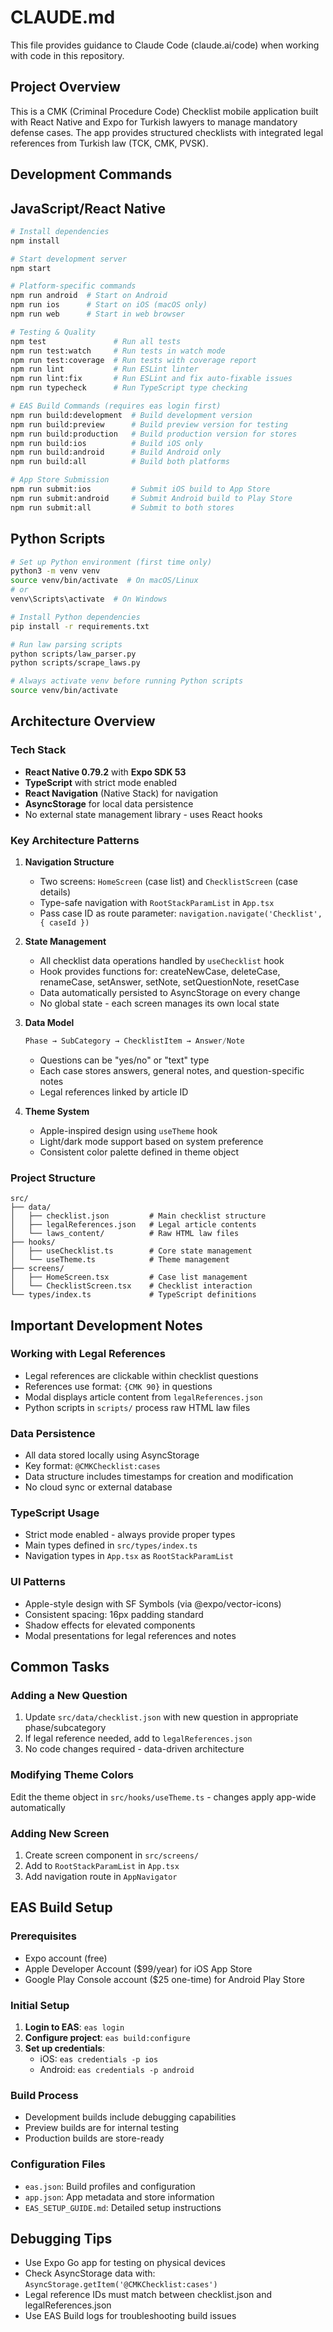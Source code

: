 # CLAUDE.md

This file provides guidance to Claude Code (claude.ai/code) when working with code in this repository.

## Project Overview

This is a CMK (Criminal Procedure Code) Checklist mobile application built with React Native and Expo for Turkish lawyers to manage mandatory defense cases. The app provides structured checklists with integrated legal references from Turkish law (TCK, CMK, PVSK).

## Development Commands

## JavaScript/React Native
```bash
# Install dependencies
npm install

# Start development server
npm start

# Platform-specific commands
npm run android  # Start on Android
npm run ios      # Start on iOS (macOS only)
npm run web      # Start in web browser

# Testing & Quality
npm test               # Run all tests
npm run test:watch     # Run tests in watch mode
npm run test:coverage  # Run tests with coverage report
npm run lint           # Run ESLint linter
npm run lint:fix       # Run ESLint and fix auto-fixable issues
npm run typecheck      # Run TypeScript type checking

# EAS Build Commands (requires eas login first)
npm run build:development  # Build development version
npm run build:preview      # Build preview version for testing
npm run build:production   # Build production version for stores
npm run build:ios          # Build iOS only
npm run build:android      # Build Android only
npm run build:all          # Build both platforms

# App Store Submission
npm run submit:ios         # Submit iOS build to App Store
npm run submit:android     # Submit Android build to Play Store
npm run submit:all         # Submit to both stores
```

## Python Scripts
```bash
# Set up Python environment (first time only)
python3 -m venv venv
source venv/bin/activate  # On macOS/Linux
# or
venv\Scripts\activate  # On Windows

# Install Python dependencies
pip install -r requirements.txt

# Run law parsing scripts
python scripts/law_parser.py
python scripts/scrape_laws.py

# Always activate venv before running Python scripts
source venv/bin/activate
```

## Architecture Overview

### Tech Stack
- **React Native 0.79.2** with **Expo SDK 53**
- **TypeScript** with strict mode enabled
- **React Navigation** (Native Stack) for navigation
- **AsyncStorage** for local data persistence
- No external state management library - uses React hooks

### Key Architecture Patterns

1. **Navigation Structure**
   - Two screens: `HomeScreen` (case list) and `ChecklistScreen` (case details)
   - Type-safe navigation with `RootStackParamList` in `App.tsx`
   - Pass case ID as route parameter: `navigation.navigate('Checklist', { caseId })`

2. **State Management**
   - All checklist data operations handled by `useChecklist` hook
   - Hook provides functions for: createNewCase, deleteCase, renameCase, setAnswer, setNote, setQuestionNote, resetCase
   - Data automatically persisted to AsyncStorage on every change
   - No global state - each screen manages its own local state

3. **Data Model**
   ```typescript
   Phase → SubCategory → ChecklistItem → Answer/Note
   ```
   - Questions can be "yes/no" or "text" type
   - Each case stores answers, general notes, and question-specific notes
   - Legal references linked by article ID

4. **Theme System**
   - Apple-inspired design using `useTheme` hook
   - Light/dark mode support based on system preference
   - Consistent color palette defined in theme object

### Project Structure

```
src/
├── data/
│   ├── checklist.json         # Main checklist structure
│   ├── legalReferences.json   # Legal article contents
│   └── laws_content/          # Raw HTML law files
├── hooks/
│   ├── useChecklist.ts        # Core state management
│   └── useTheme.ts            # Theme management
├── screens/
│   ├── HomeScreen.tsx         # Case list management
│   └── ChecklistScreen.tsx    # Checklist interaction
└── types/index.ts             # TypeScript definitions
```

## Important Development Notes

### Working with Legal References
- Legal references are clickable within checklist questions
- References use format: `{CMK 90}` in questions
- Modal displays article content from `legalReferences.json`
- Python scripts in `scripts/` process raw HTML law files

### Data Persistence
- All data stored locally using AsyncStorage
- Key format: `@CMKChecklist:cases`
- Data structure includes timestamps for creation and modification
- No cloud sync or external database

### TypeScript Usage
- Strict mode enabled - always provide proper types
- Main types defined in `src/types/index.ts`
- Navigation types in `App.tsx` as `RootStackParamList`

### UI Patterns
- Apple-style design with SF Symbols (via @expo/vector-icons)
- Consistent spacing: 16px padding standard
- Shadow effects for elevated components
- Modal presentations for legal references and notes

## Common Tasks

### Adding a New Question
1. Update `src/data/checklist.json` with new question in appropriate phase/subcategory
2. If legal reference needed, add to `legalReferences.json`
3. No code changes required - data-driven architecture

### Modifying Theme Colors
Edit the theme object in `src/hooks/useTheme.ts` - changes apply app-wide automatically

### Adding New Screen
1. Create screen component in `src/screens/`
2. Add to `RootStackParamList` in `App.tsx`
3. Add navigation route in `AppNavigator`

## EAS Build Setup

### Prerequisites
- Expo account (free)
- Apple Developer Account ($99/year) for iOS App Store
- Google Play Console account ($25 one-time) for Android Play Store

### Initial Setup
1. **Login to EAS**: `eas login`
2. **Configure project**: `eas build:configure`
3. **Set up credentials**: 
   - iOS: `eas credentials -p ios`
   - Android: `eas credentials -p android`

### Build Process
- Development builds include debugging capabilities
- Preview builds are for internal testing
- Production builds are store-ready

### Configuration Files
- `eas.json`: Build profiles and configuration
- `app.json`: App metadata and store information
- `EAS_SETUP_GUIDE.md`: Detailed setup instructions

## Debugging Tips
- Use Expo Go app for testing on physical devices
- Check AsyncStorage data with: `AsyncStorage.getItem('@CMKChecklist:cases')`
- Legal reference IDs must match between checklist.json and legalReferences.json
- Use EAS Build logs for troubleshooting build issues